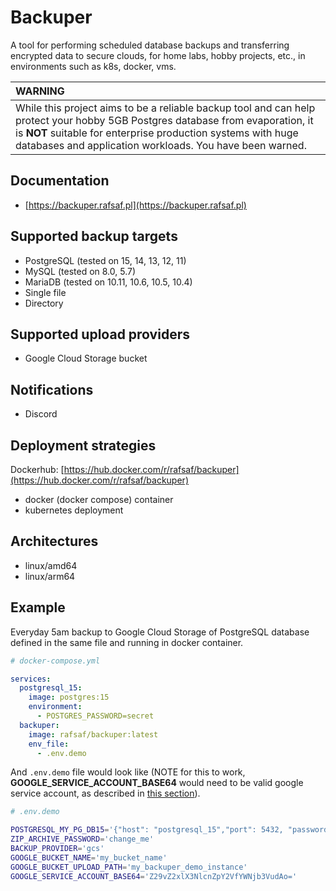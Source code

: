 # Backuper

A tool for performing scheduled database backups and transferring encrypted data to secure clouds, for home labs, hobby projects, etc., in environments such as k8s, docker, vms.

| WARNING                                                                                                                                                                                                                                                    |
| :--------------------------------------------------------------------------------------------------------------------------------------------------------------------------------------------------------------------------------------------------------- |
| While this project aims to be a reliable backup tool and can help protect your hobby 5GB Postgres database from evaporation, it is **NOT** suitable for enterprise production systems with huge databases and application workloads. You have been warned. |

## Documentation
- [https://backuper.rafsaf.pl](https://backuper.rafsaf.pl)

## Supported backup targets

- PostgreSQL (tested on 15, 14, 13, 12, 11)
- MySQL (tested on 8.0, 5.7)
- MariaDB (tested on 10.11, 10.6, 10.5, 10.4)
- Single file
- Directory

## Supported upload providers

- Google Cloud Storage bucket

## Notifications

- Discord

## Deployment strategies

Dockerhub: [https://hub.docker.com/r/rafsaf/backuper](https://hub.docker.com/r/rafsaf/backuper)

- docker (docker compose) container
- kubernetes deployment

## Architectures

- linux/amd64
- linux/arm64

## Example

Everyday 5am backup to Google Cloud Storage of PostgreSQL database defined in the same file and running in docker container.

```yml
# docker-compose.yml

services:
  postgresql_15:
    image: postgres:15
    environment:
      - POSTGRES_PASSWORD=secret
  backuper:
    image: rafsaf/backuper:latest
    env_file:
      - .env.demo

```

And `.env.demo` file would look like (NOTE for this to work, **GOOGLE_SERVICE_ACCOUNT_BASE64** would need to be valid google service account, as described in [this section](/providers/google_cloud_storage/#google_service_account_base64)).

```bash
# .env.demo

POSTGRESQL_MY_PG_DB15='{"host": "postgresql_15","port": 5432, "password": "secret", "cron_rule": "0 0 5 * *"}'
ZIP_ARCHIVE_PASSWORD='change_me'
BACKUP_PROVIDER='gcs'
GOOGLE_BUCKET_NAME='my_bucket_name'
GOOGLE_BUCKET_UPLOAD_PATH='my_backuper_demo_instance'
GOOGLE_SERVICE_ACCOUNT_BASE64='Z29vZ2xlX3NlcnZpY2VfYWNjb3VudAo='
```

<br>
<br>